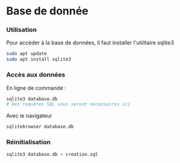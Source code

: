 # Base de donnée

### Utilisation
Pour accéder à la base de données, il faut installer l'utilitaire sqlite3
```bash
sudo apt update
sudo apt install sqlite3
```

### Accès aux données
En ligne de commande : 
```bash
sqlite3 database.db 
# Des requêtes SQL vous seront nécessaires ici
```
Avec le navigateur
```bash
sqlitebrowser database.db 
```

### Réinitialisation
```bash
sqlite3 database.db < creation.sql 
```


